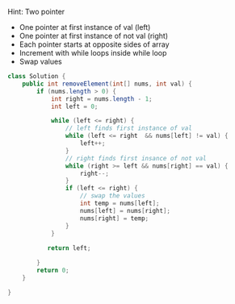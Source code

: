 Hint: Two pointer

- One pointer at first instance of val (left)
- One pointer at first instance of not val (right)
- Each pointer starts at opposite sides of array
- Increment with while loops inside while loop
- Swap values

``` java
class Solution {
    public int removeElement(int[] nums, int val) {
        if (nums.length > 0) {
            int right = nums.length - 1;
            int left = 0;

            while (left <= right) {
                // left finds first instance of val
                while (left <= right  && nums[left] != val) {
                    left++;
                }
                // right finds first insance of not val
                while (right >= left && nums[right] == val) {
                    right--;
                }
                if (left <= right) {
                    // swap the values
                    int temp = nums[left];
                    nums[left] = nums[right];
                    nums[right] = temp;
                }
            }
           
           return left;

        }
        return 0;
    }

}
